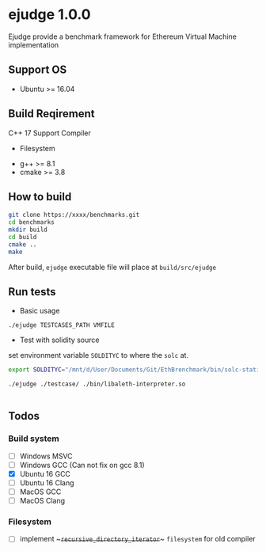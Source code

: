 # ejudge 1.0.0

Ejudge provide a benchmark framework for Ethereum Virtual Machine implementation


## Support OS

* Ubuntu >= 16.04

## Build Reqirement

C++ 17 Support Compiler
 - Filesystem

* g++ >= 8.1
* cmake >= 3.8

## How to build

```bash
git clone https://xxxx/benchmarks.git
cd benchmarks
mkdir build
cd build
cmake ..
make
```

After build, `ejudge` executable file will place at `build/src/ejudge`

## Run tests

* Basic usage

`./ejudge TESTCASES_PATH VMFILE`

* Test with solidity source

set environment variable `SOLDITYC` to where the `solc` at.

```bash
export SOLDITYC="/mnt/d/User/Documents/Git/EthBrenchmark/bin/solc-static-linux" 

./ejudge ./testcase/ ./bin/libaleth-interpreter.so
 
```

## Todos

### Build system

- [ ] Windows MSVC
- [ ] Windows GCC (Can not fix on gcc 8.1)
- [x] Ubuntu 16 GCC
- [ ] Ubuntu 16 Clang
- [ ] MacOS GCC
- [ ] MacOS Clang

### Filesystem

- [ ] implement ~~~`recursive_directory_iterator`~~~ `filesystem` for old compiler
